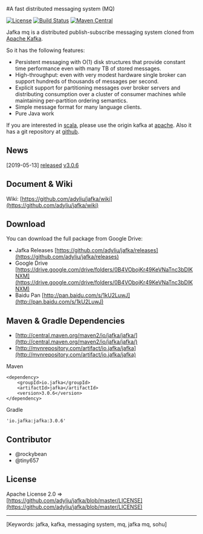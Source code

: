 #A fast distributed messaging system (MQ)

[![License](https://img.shields.io/github/license/adyliu/jafka.svg)](https://github.com/adyliu/jafka/blob/master/LICENSE)
[![Build Status](https://travis-ci.org/adyliu/jafka.png?branch=master)](https://travis-ci.org/adyliu/jafka)
[![Maven Central](https://img.shields.io/maven-central/v/io.jafka/jafka.svg)](http://search.maven.org/#search|ga|1|g%3A%22io.jafka%22%20a%3A%22jafka%22)

Jafka mq is a distributed publish-subscribe messaging system cloned from [Apache Kafka](http://kafka.apache.org/).

So it has the following features:

* Persistent messaging with O(1) disk structures that provide constant time performance even with many TB of stored messages.
* High-throughput: even with very modest hardware single broker can support hundreds of thousands of messages per second.
* Explicit support for partitioning messages over broker servers and distributing consumption over a cluster of consumer machines while maintaining per-partition ordering semantics.
* Simple message format for many language clients.
* Pure Java work

If you are interested in [scala](http://www.scala-lang.org/), please use the origin kafka at [apache](http://kafka.apache.org/). Also it has a git repository at [github](https://github.com/apache/kafka/).

## News

[2019-05-13] [released](https://github.com/adyliu/jafka/releases) [v3.0.6](http://central.maven.org/maven2/io/jafka/jafka/)

## Document & Wiki

Wiki: [https://github.com/adyliu/jafka/wiki](https://github.com/adyliu/jafka/wiki)

## Download

You can download the full package from Google Drive:

* Jafka Releases [https://github.com/adyliu/jafka/releases](https://github.com/adyliu/jafka/releases)
* Google Drive [https://drive.google.com/drive/folders/0B4VObojKr49KeVNaTnc3bDlKNXM](https://drive.google.com/drive/folders/0B4VObojKr49KeVNaTnc3bDlKNXM)
* Baidu Pan [http://pan.baidu.com/s/1kU2LuwJ](http://pan.baidu.com/s/1kU2LuwJ)

## Maven & Gradle Dependencies

* [http://central.maven.org/maven2/io/jafka/jafka/](http://central.maven.org/maven2/io/jafka/jafka/)
* [http://mvnrepository.com/artifact/io.jafka/jafka](http://mvnrepository.com/artifact/io.jafka/jafka)

Maven

    <dependency>
        <groupId>io.jafka</groupId>
        <artifactId>jafka</artifactId>
        <version>3.0.6</version>
    </dependency>

Gradle

    'io.jafka:jafka:3.0.6'


## Contributor

* @rockybean
* @tiny657

## License

Apache License 2.0 => [https://github.com/adyliu/jafka/blob/master/LICENSE](https://github.com/adyliu/jafka/blob/master/LICENSE)

----
[Keywords: jafka, kafka, messaging system, mq, jafka mq, sohu]
